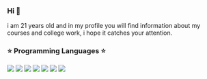 ### Hi  👋   

i am 21 years old and in my profile you will find information about my courses and college work, i hope it catches your attention.

### :star: Programming Languages :star:

<img src="https://img.shields.io/badge/Python-000000?style=for-the-badge&logo=python&logoColor=white" />  <img src="https://img.shields.io/badge/JavaScript-000000?style=for-the-badge&logo=javascript&logoColor=000000" />  <img src="https://img.shields.io/badge/TypeScript-000000?style=for-the-badge&logo=typescript&logoColor=white" />  <img src="https://img.shields.io/badge/C-000000?style=for-the-badge&logo=c&logoColor=white" />  <img src="https://img.shields.io/badge/C%2B%2B-000000?style=for-the-badge&logo=c%2B%2B&logoColor=white" />  <img src="https://img.shields.io/badge/Java-000000?style=for-the-badge&logo=java&logoColor=white" />  <img src="https://img.shields.io/badge/Kotlin-000000?&style=for-the-badge&logo=kotlin&logoColor=white" />


<!--
**Damazordon/Damazordon** is a ✨ _special_ ✨ repository because its `README.md` (this file) appears on your GitHub profile.

Here are some ideas to get you started:

- 🔭 I’m currently working on ...
- 🌱 I’m currently learning ...
- 👯 I’m looking to collaborate on ...
- 🤔 I’m looking for help with ...
- 💬 Ask me about ...
- 📫 How to reach me: ...
- 😄 Pronouns: ...
- ⚡ Fun fact: ...
-->
